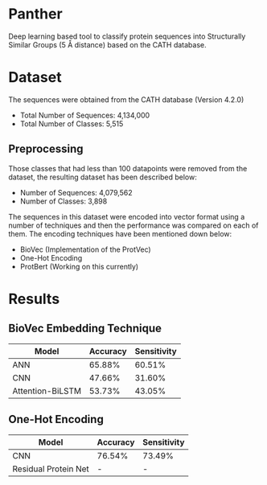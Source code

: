 # Panther

Deep learning based tool to classify protein sequences into Structurally Similar Groups (5 Å distance) based on the CATH database.

# Dataset

The sequences were obtained from the CATH database (Version 4.2.0)

- Total Number of Sequences: 4,134,000
- Total Number of Classes: 5,515

## Preprocessing

Those classes that had less than 100 datapoints were removed from the dataset, the resulting dataset has been described below:

- Number of Sequences: 4,079,562
- Number of Classes: 3,898

The sequences in this dataset were encoded into vector format using a number of techniques and then the performance was compared on each of them. The encoding techniques have been mentioned down below:

- BioVec (Implementation of the ProtVec)
- One-Hot Encoding
- ProtBert (Working on this currently)

# Results

## BioVec Embedding Technique

| Model      | Accuracy | Sensitivity | 
| ----------- | ----------- | ----------- |
| ANN      | 65.88%       | 60.51%       |
| CNN   | 47.66%        | 31.60%        |
| Attention-BiLSTM   | 53.73%        | 43.05%        |

## One-Hot Encoding

| Model      | Accuracy | Sensitivity | 
| ----------- | ----------- | ----------- |
| CNN   | 76.54%        | 73.49%        |
| Residual Protein Net   | -        | -        |
